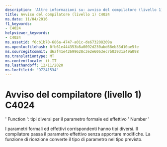 ```yaml
---
description: 'Altre informazioni su: avviso del compilatore (livello 1) C4024'
title: Avviso del compilatore (livello 1) C4024
ms.date: 11/04/2016
f1_keywords:
- C4024
helpviewer_keywords:
- C4024
ms.assetid: f6cb1b70-686a-4747-a01c-de673208209a
ms.openlocfilehash: 0fb61e444353b8a0092d230abd68eb33d10ae5fe
ms.sourcegitcommit: d6af41e42699628c3e2e6063ec7b03931a49a098
ms.translationtype: MT
ms.contentlocale: it-IT
ms.lasthandoff: 12/11/2020
ms.locfileid: "97241534"
---
```

# <a name="compiler-warning-level-1-c4024"></a>Avviso del compilatore (livello 1) C4024

' Function ': tipi diversi per il parametro formale ed effettivo ' Number '

I parametri formali ed effettivi corrispondenti hanno tipi diversi. Il compilatore passa il parametro effettivo senza apportare modifiche. La funzione di ricezione converte il tipo di parametro nel tipo previsto.
